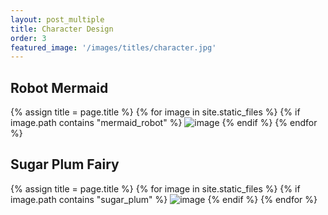 ```yaml
---
layout: post_multiple
title: Character Design
order: 3
featured_image: '/images/titles/character.jpg'
---
```


## Robot Mermaid

<div class="gallery" data-columns="2">
		{% assign title = page.title %}
		{% for image in site.static_files %}
			{% if image.path contains "mermaid_robot" %}
				<img src="{{ site.baseurl }}{{ image.path }}" alt="image" />
			{% endif %}
		{% endfor %}
</div>

## Sugar Plum Fairy

<div class="gallery" data-columns="2">
		{% assign title = page.title %}
		{% for image in site.static_files %}
			{% if image.path contains "sugar_plum" %}
				<img src="{{ site.baseurl }}{{ image.path }}" alt="image" />
			{% endif %}
		{% endfor %}
</div>

<!-- 
## Ten Boom 

<div class="gallery" data-columns="2">
		{% assign title = page.title %}
		{% for image in site.static_files %}
			{% if image.path contains "ten_boom" %}
				<img src="{{ site.baseurl }}{{ image.path }}" alt="image" />
			{% endif %}
		{% endfor %}
</div> -->

